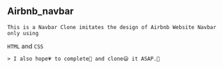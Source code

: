 ## Airbnb_navbar
    This is a Navbar Clone imitates the design of Airbnb Website Navbar only using 
`HTML` and `CSS`
```
> I also hope💗 to complete📔 and clone😃 it ASAP.🚀
```